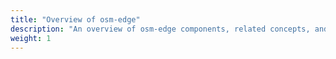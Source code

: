 ```yaml
---
title: "Overview of osm-edge"
description: "An overview of osm-edge components, related concepts, and important details"
weight: 1
---
```

